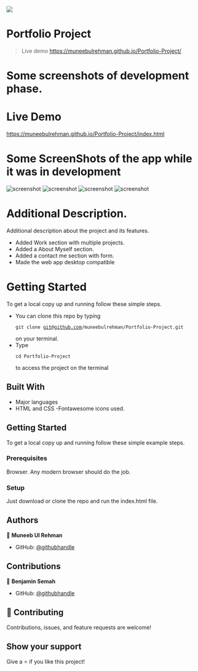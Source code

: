 ![](https://img.shields.io/badge/Microverse-blueviolet)

# Portfolio Project

>Live demo
https://muneebulrehman.github.io/Portfolio-Project/

# Some screenshots of development phase.

# Live Demo
https://muneebulrehman.github.io/Portfolio-Project/index.html

# Some ScreenShots of the app while it was in development

![screenshot](./screenshot.png)
![screenshot](./screenshot2.png)
![screenshot](./screenshot3.png)
![screenshot](./screenshot4.png)

# Additional Description.

Additional description about the project and its features.
- Added Work section with multiple projects.
- Added a About Myself section.
- Added a contact me section with form.
- Made the web app desktop compatible

# Getting Started

To get a local copy up and running follow these simple steps.
- You can clone this repo by typing <pre><code>git clone git@github.com/muneebulrehman/Portfolio-Project.git</code></pre> on your terminal.
- Type <pre><code>cd Portfolio-Project</code></pre> to access the project on the terminal

## Built With

- Major languages
- HTML and CSS
-Fontawesome icons used.

## Getting Started

To get a local copy up and running follow these simple example steps.

### Prerequisites
Browser. Any modern browser should do the job.

### Setup
Just download or clone the repo and run the index.html file.


## Authors

👤 **Muneeb Ul Rehman**

- GitHub: [@githubhandle](https://github.com/muneebulrehman)

## Contributions
👤 **Benjamin Semah**

- GitHub: [@githubhandle](https://github.com/BenjaminSemah)

## 🤝 Contributing

Contributions, issues, and feature requests are welcome!

## Show your support

Give a ⭐️ if you like this project!
